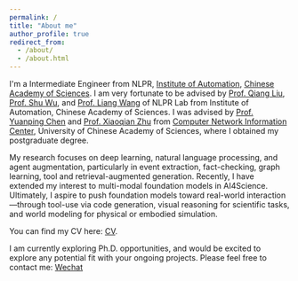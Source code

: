 ```yaml
---
permalink: /
title: "About me"
author_profile: true
redirect_from: 
  - /about/
  - /about.html
---
```


I'm a Intermediate Engineer from NLPR, [Institute of Automation](https://ia.cas.cn/), [Chinese Academy of Sciences](https://english.cas.cn/). I am very fortunate to be advised by [Prof. Qiang Liu](https://scholar.google.com/citations?user=D-lKLcMAAAAJ), [Prof. Shu Wu](https://scholar.google.com/citations?user=qVge6YYAAAAJ&hl=en), and [Prof. Liang Wang](https://scholar.google.com/citations?user=8kzzUboAAAAJ&hl=zh-CN) of NLPR Lab from Institute of Automation, Chinese Academy of Sciences. I was advised by [Prof. Yuanping Chen](https://cnic.cas.cn/sourcedb_cnic_cas/zw/zjrc/dsdw/202107/t20210702_6125751.html) and [Prof. Xiaoqian Zhu](https://scholar.google.com.hk/citations?user=1zMMq0QAAAAJ&hl=zh-CN) from [Computer Network Information Center](https://cnic.cas.cn/), University of Chinese Academy of Sciences, where I obtained my postgraduate degree.

My research focuses on deep learning, natural language processing, and agent augmentation, particularly in event extraction, fact-checking, graph learning, tool and retrieval-augmented generation. Recently, I have extended my interest to multi-modal foundation models in AI4Science. Ultimately, I aspire to push foundation models toward real-world interaction—through tool-use via code generation, visual reasoning for scientific tasks, and world modeling for physical or embodied simulation.

You can find my CV here: [CV](../assets/YunyueSu.pdf).

I am currently exploring Ph.D. opportunities, and would be excited to explore any potential fit with your ongoing projects. Please feel free to contact me: [Wechat](../images/wechat.png)
